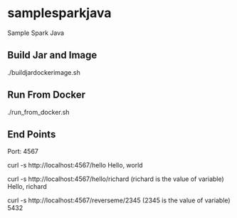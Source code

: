 # samplesparkjava
Sample Spark Java

Build Jar and Image  
-------------------
./buildjardockerimage.sh  

Run From Docker  
---------------  
./run_from_docker.sh 

End Points
----------------
Port: 4567  

curl -s http://localhost:4567/hello 
Hello, world

curl -s http://localhost:4567/hello/richard (richard is the value of variable)   
Hello, richard

curl -s http://localhost:4567/reverseme/2345 (2345 is the value of variable)  
5432
